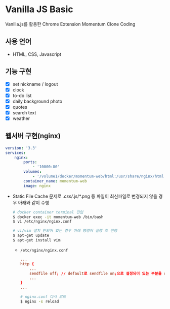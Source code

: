 # Vanilla JS Basic
Vanilla.js를 활용한 Chrome Extension Momentum Clone Coding

## 사용 언어
- HTML, CSS, Javascript

## 기능 구현
- [x] set nickname / logout
- [x] clock
- [x] to-do list
- [x] daily background photo
- [x] quotes
- [x] search text
- [x] weather

## 웹서버 구현(nginx)
```yaml
version: '3.3'
services:
    nginx:
        ports:
            - '10000:80'
        volumes:
            - '/volume1/docker/momentum-web/html:/usr/share/nginx/html'
        container_name: momentum-web
        image: nginx
```

- Static File Cache 문제로 *.css/*.js/*.png 등 파일이 최신파일로 변경되지 않을 경우 아래와 같이 수행
    ```bash
    # docker container terminal 진입
    $ docker exec -it momentum-web /bin/bash
    $ vi /etc/nginx/nginx.conf

    # vi/vim 설치 안되어 있는 경우 아래 명령어 실행 후 진행
    $ apt-get update
    $ apt-get install vim
    ```
  - `/etc/nginx/nginx.conf`
      ```conf
      ...
      http {
          ...
          sendfile off; // default로 sendfile on;으로 설정되어 있는 부분을 off로 전환 후 저장
          ...
      }
      ...
      ```
      ```bash
      # nginx.conf 다시 로드
      $ nginx -s reload
      ```